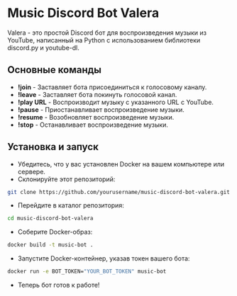 # Music Discord Bot Valera
Valera - это простой Discord бот для воспроизведения музыки из YouTube, написанный на Python с использованием библиотеки discord.py и youtube-dl.

## Основные команды
 - **!join** - Заставляет бота присоединиться к голосовому каналу.
 - **!leave** - Заставляет бота покинуть голосовой канал.
 - **!play URL** - Воспроизводит музыку с указанного URL с YouTube.
 - **!pause** - Приостанавливает воспроизведение музыки.
 - **!resume** - Возобновляет воспроизведение музыки.
 - **!stop** - Останавливает воспроизведение музыки.

## Установка и запуск
 - Убедитесь, что у вас установлен Docker на вашем компьютере или сервере.
 - Cклонируйте этот репозиторий:
```bash
git clone https://github.com/yourusername/music-discord-bot-valera.git
```
 - Перейдите в каталог репозитория:
```bash
cd music-discord-bot-valera
```
 - Соберите Docker-образ:
```bash
docker build -t music-bot .
```
 - Запустите Docker-контейнер, указав токен вашего бота:
```bash
docker run -e BOT_TOKEN="YOUR_BOT_TOKEN" music-bot
```

 - Теперь бот готов к работе!